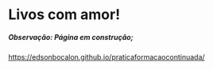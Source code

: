 # Livos com amor! 
##### Observação: Página em construção;

https://edsonbocalon.github.io/praticaformacaocontinuada/
